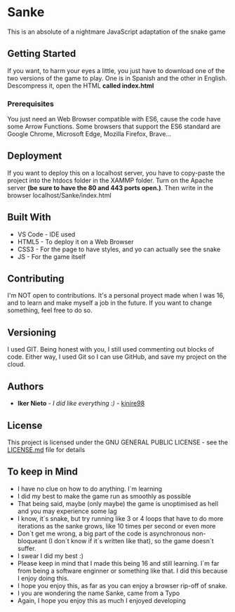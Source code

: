 # Sanke

This is an absolute of a nightmare JavaScript adaptation of the snake game

## Getting Started

If you want, to harm your eyes a little, you just have to download one of the two versions of the game to play. One is in Spanish and the other in English. Descompress it, open the HTML **called index.html**

### Prerequisites

You just need an Web Browser compatible with ES6, cause the code have some Arrow Functions. Some browsers that support the ES6 standard are Google Chrome, Microsoft Edge, Mozilla Firefox, Brave...

## Deployment

If you want to deploy this on a localhost server, you have to copy-paste the project into the htdocs folder in the XAMMP folder. Turn on the Apache server **(be sure to have the 80 and 443 ports open.)**. Then write in the browser localhost/Sanke/index.html

## Built With

* VS Code - IDE used
* HTML5 - To deploy it on a Web Browser
* CSS3 - For the page to have styles, and yo can actually see the snake
* JS - For the game itself

## Contributing

I'm NOT open to contributions. It's a personal proyect made when I was 16, and to learn and make myself a job in the future. If you want to change something, feel free to do so.

## Versioning

I used GIT. Being honest with you, I still used commenting out blocks of code. Either way, I used Git so I can use GitHub, and save my project on the cloud.

## Authors

* **Iker Nieto** - *I did like everything :)* - [kinire98](https://github.com/kinire98)


## License

This project is licensed under the GNU GENERAL PUBLIC LICENSE  - see the [LICENSE.md](LICENSE.md) file for details

## To keep in Mind

* I have no clue on how to do anything. I´m learning
* I did my best to make the game run as smoothly as possible
* That being said, maybe (only maybe) the game is unoptimised as hell and you may experience some lag
* I know, it´s snake, but try running like 3 or 4 loops that have to do more iterations as the sanke grows, like 10 times per second or even more
* Don`t get me wrong, a big part of the code is asynchronous non-bloqueant (I don´t know if it´s written like that), so the game doesn´t suffer.
* I swear I did my best :)
* Please keep in mind that I made this being 16 and still learning. I´m far from being a software enginner or something like that. I did this because I enjoy doing this.
* I hope you enjoy this, as far as you can enjoy a browser rip-off of snake.
* I you are wondering the name Sanke, came from a Typo
* Again, I hope you enjoy this as much I enjoyed developing
